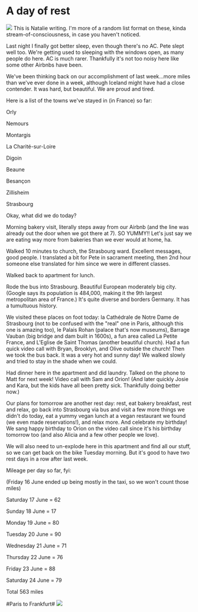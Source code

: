 # A day of rest
![](data/682e0f9c-fe56-4851-b4e5-727cf600a1ae.jpg) 
This is Natalie writing. I'm more of a random list format on these, kinda stream-of-consciousness, in case you haven't noticed.

 Last night I finally got better sleep, even though there's no AC. Pete slept well too. We're getting used to sleeping with the windows open, as many people do here. AC is much rarer. Thankfully it's not too noisy here like some other Airbnbs have been.  

 We've been thinking back on our accomplishment of last week…more miles than we've ever done in a week, although Iceland might have had a close contender. It was hard, but beautiful. We are proud and tired. 

 Here is a list of the towns we've stayed in (in France) so far: 

 Orly

 Nemours

 Montargis

 La Charité-sur-Loire

 Digoin

 Beaune

 Besançon

 Zillisheim

 Strasbourg 

 Okay, what did we do today?

 Morning bakery visit, literally steps away from our Airbnb (and the line was already out the door when we got there at 7). SO YUMMY!! Let's just say we are eating way more from bakeries than we ever would at home, ha. 

 Walked 10 minutes to church, the Strasbourg ward. Excellent messages, good people. I translated a bit for Pete in sacrament meeting, then 2nd hour someone else translated for him since we were in different classes. 

 Walked back to apartment for lunch.

 Rode the bus into Strasbourg. Beautiful European moderately big city. (Google says its population is 484,000, making it the 9th largest metropolitan area of France.) It's quite diverse and borders Germany. It has a tumultuous history. 

 We visited these places on foot today: la Cathédrale de Notre Dame de Strasbourg (not to be confused with the "real" one in Paris, although this one is amazing too), le Palais Rohan (palace that's now museums), Barrage Vauban (big bridge and dam built in 1600s), a fun area called La Petite France, and L'Eglise de Saint Thomas (another beautiful church). Had a fun quick video call with Bryan, Brooklyn, and Olive outside the church! Then we took the bus back. It was a very hot and sunny day! We walked slowly and tried to stay in the shade when we could.

 Had dinner here in the apartment and did laundry. Talked on the phone to Matt for next week! Video call with Sam and Orion! (And later quickly Josie and Kara, but the kids have all been pretty sick. Thankfully doing better now.)

 Our plans for tomorrow are another rest day: rest, eat bakery breakfast, rest and relax, go back into Strasbourg via bus and visit a few more things we didn't do today, eat a yummy vegan lunch at a vegan restaurant we found (we even made reservations!), and relax more. And celebrate my birthday! We sang happy birthday to Orion on the video call since it's his birthday tomorrow too (and also Alicia and a few other people we love). 

 We will also need to un-explode here in this apartment and find all our stuff, so we can get back on the bike Tuesday morning. But it's good to have two rest days in a row after last week.

 Mileage per day so far, fyi:

 (Friday 16 June ended up being mostly in the taxi, so we won't count those miles)

 Saturday 17 June = 62 

 Sunday 18 June = 17 

 Monday 19 June = 80 

 Tuesday 20 June = 90 

 Wednesday 21 June = 71 

 Thursday 22 June = 76 

 Friday 23 June = 88 

 Saturday 24 June = 79 

 Total 563 miles 


#Paris to Frankfurt#
![](data/682e0f9c-fe56-4851-b4e5-727cf600a1ae.jpg)
